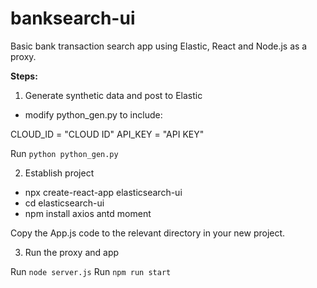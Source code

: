 # banksearch-ui

Basic bank transaction search app using Elastic, React and Node.js as a proxy.

**Steps:**

1. Generate synthetic data and post to Elastic

- modify python_gen.py to include:

CLOUD_ID = "CLOUD ID"
API_KEY = "API KEY"

Run `python python_gen.py`


2. Establish project

- npx create-react-app elasticsearch-ui
- cd elasticsearch-ui
- npm install axios antd moment

Copy the App.js code to the relevant directory in your new project.

3. Run the proxy and app

Run `node server.js`
Run `npm run start`
